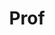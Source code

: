 ---
layout: person
given: Simon
family: Godsill
department: Department of Engineering
title: Prof
job_title: Head of Information Engineering
image: /assets/uploads/Godsill_Simon.jpg
webpage: https://www-sigproc.eng.cam.ac.uk/Main/SJG
biography: Simon Godsill is Head of Information Engineering (Div F), and Professor
  of Statistical Signal Processing in the Engineering Department at Cambridge University.
  He is also a Professorial Fellow at Corpus Christi College Cambridge. He coordinates
  an active research group in Signal Inference and its Applications, specializing
  in Bayesian computational methodology, multiple object tracking, spatio-temporal
  inference, audio and music processing, and financial time series modeling. A particular
  methodological theme over recent years has been the development of novel techniques
  for optimal Bayesian filtering and smoothing, using Sequential Monte Carlo or Particle
  Filtering methods.
name: Simon Godsill
---